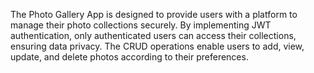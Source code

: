 The Photo Gallery App is designed to provide users with a platform to manage their photo collections securely.
By implementing JWT authentication, only authenticated users can access their collections, ensuring data privacy. 
The CRUD operations enable users to add, view, update, and delete photos according to their preferences.
